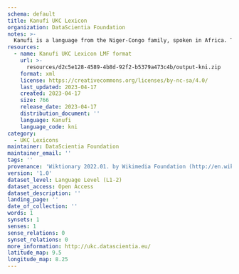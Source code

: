 ```yaml
---
schema: default
title: Kanufi UKC Lexicon
organization: DataScientia Foundation
notes: >-
  Kanufi is a language from the Niger-Congo family, spoken in Africa. The UKC Lexicon of Kanufi is represented as a lexico-semantic network. It consists of words, word senses, synsets, as well as sense-level and synset-level relationships.
resources:
  - name: Kanufi UKC Lexicon LMF format
    url: >-
      resources/d2c5e128-4589-4b8d-92f2-b5379a473c4b/output-kni.zip
    format: xml
    license: https://creativecommons.org/licenses/by-nc-sa/4.0/
    last_updated: 2023-04-17
    created: 2023-04-17
    size: 766
    release_date: 2023-04-17
    distribution_document: ''
    language: Kanufi
    language_code: kni
category:
  - UKC Lexicons
maintainer: DataScientia Foundation
maintainer_email: ''
tags: ''
provenance: 'Wiktionary 2022.01. by Wikimedia Foundation (http://en.wiktionary.org); Princeton WordNet 2.1 by Princeton University (https://wordnet.princeton.edu)'
version: '1.0'
dataset_level: Language Level (L1-2)
dataset_access: Open Access
dataset_description: ''
landing_page: ''
date_of_collection: ''
words: 1
synsets: 1
senses: 1
sense_relations: 0
synset_relations: 0
more_information: http://ukc.datascientia.eu/
latitude_map: 9.5
longitude_map: 8.25
---
```

